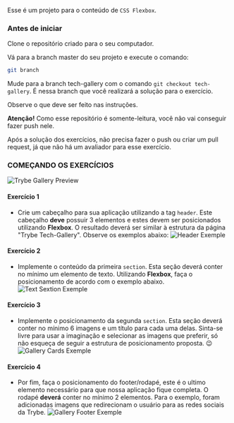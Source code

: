 Esse é um projeto para o conteúdo de `CSS Flexbox`.

### Antes de iniciar

Clone o repositório criado para o seu computador.

Vá para a branch master do seu projeto e execute o comando:

```bash
git branch
```

Mude para a branch tech-gallery com o comando `git checkout tech-gallery`. É nessa branch que você realizará a solução para o exercício.

Observe o que deve ser feito nas instruções.

**Atenção!** Como esse repositório é somente-leitura, você não vai conseguir fazer push nele.

Após a solução dos exercícios, não precisa fazer o push ou criar um pull request, já que não há um avaliador para esse exercício.

### COMEÇANDO OS EXERCÍCIOS

![Trybe Gallery Preview](images/trybe-tech-gallery.jpeg)

#### Exercício 1

- Crie um cabeçalho para sua aplicação utilizando a tag `header`. Este cabeçalho **deve** possuir 3 elementos e estes devem ser posicionados utilizando **Flexbox**. O resultado deverá ser similar à estrutura da página "Trybe Tech-Gallery". Observe os exemplos abaixo:
  ![Header Exemple](images/trybe-tech-gallery-header.jpeg)

#### Exercício 2

- Implemente o conteúdo da primeira `section`. Esta seção deverá conter no mínimo um elemento de texto. Utilizando **Flexbox**, faça o posicionamento de acordo com o exemplo abaixo.
  ![Text Sextion Exemple](images/trybe-tech-gallery-text.jpeg)

#### Exercício 3

- Implemente o posicionamento da segunda `section`. Esta seção deverá conter no mínimo 6 imagens e um título para cada uma delas. Sinta-se livre para usar a imaginação e selecionar as imagens que preferir, só não esqueça de seguir a estrutura de posicionamento proposta. 😉
  ![Gallery Cards Exemple](images/trybe-tech-gallery-cards.jpeg)

#### Exercício 4

- Por fim, faça o posicionamento do footer/rodapé, este é o ultimo elemento necessário para que nossa aplicação fique completa. O rodapé **deverá** conter no mínimo 2 elementos. Para o exemplo, foram adicionadas imagens que redirecionam o usuário para as redes sociais da Trybe.
  ![Gallery Footer Exemple](images/trybe-tech-gallery-footer.jpeg)
